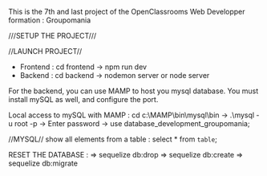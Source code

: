 This is the 7th and last project of the OpenClassrooms Web Developper formation : Groupomania

///SETUP THE PROJECT///



//LAUNCH PROJECT//
- Frontend : cd frontend -> npm run dev
- Backend : cd backend -> nodemon server or node server

For the backend, you can use MAMP to host you mysql database. You must install mySQL as well, and configure the port. 

Local access to mySQL with MAMP : cd c:\MAMP\bin\mysql\bin -> .\mysql -u root -p -> Enter password -> use database_development_groupomania;

//MYSQL//
show all elements from a table : select * from `table`;



RESET THE DATABASE : 
=> sequelize db:drop
=> sequelize db:create 
=> sequelize db:migrate